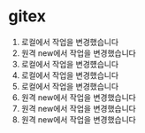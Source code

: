 # gitex

1. 로컬에서 작업을 변경했습니다
2. 원격 new에서 작업을 변경했습니다
3. 로컬에서 작업을 변경헀습니다
4. 로컬에서 작업을 변경했습니다
5. 로컬에서 작업을 변경했습니다
6. 원격 new에서 작업을 변경했습니다
7. 원격 new에서 작업을 변경했습니다
8. 원격 new에서 작업을 변경했습니다
